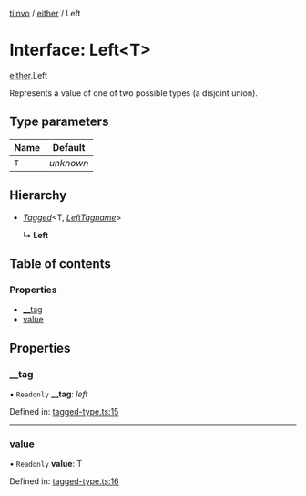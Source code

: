 [tiinvo](../README.md) / [either](../modules/either.md) / Left

# Interface: Left<T\>

[either](../modules/either.md).Left

Represents a value of one of two possible types (a disjoint union).

## Type parameters

Name | Default |
------ | ------ |
`T` | *unknown* |

## Hierarchy

* [*Tagged*](../README.md#tagged)<T, [*LeftTagname*](../modules/either.md#lefttagname)\>

  ↳ **Left**

## Table of contents

### Properties

- [\_\_tag](either.left.md#__tag)
- [value](either.left.md#value)

## Properties

### \_\_tag

• `Readonly` **\_\_tag**: *left*

Defined in: [tagged-type.ts:15](https://github.com/OctoD/tiinvo/blob/65f10a8/src/tagged-type.ts#L15)

___

### value

• `Readonly` **value**: T

Defined in: [tagged-type.ts:16](https://github.com/OctoD/tiinvo/blob/65f10a8/src/tagged-type.ts#L16)
